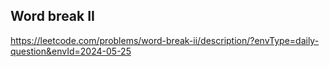 ## Word break II
https://leetcode.com/problems/word-break-ii/description/?envType=daily-question&envId=2024-05-25
